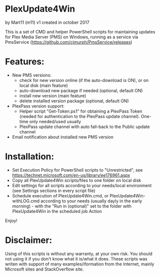 # PlexUpdate4Win
by Mart11 (m11)
v1 created in october 2017

This is a set of CMD and helper PowerShell scripts for maintaining updates
for Plex Media Server (PMS) on Windows, running as a service via
PmsService (https://github.com/cjmurph/PmsService/releases)

# Features:
 - New PMS versions:
	- check for new version online (if the auto-download is ON), or on local disk (main feature)
	- auto-download new package if needed (optional, default ON)
	- install new version (main feature)
	- delete installed version package (optional, default ON) 
 - PlexPass version support:
	- Helper script "Get-Token.ps1" for obtaining a PlexPass Token (needed for authentication to the PlexPass update channel). One-time only needed/used usually
	- PlexPass update channel with auto fall-back to the Public update channel
 - Email notification about installed new PMS version

# Installation:
 - Set Execution Policy for PowerShell scripts to "Unrestricted", see https://technet.microsoft.com/en-us/library/ee176961.aspx
 - Copy all PlexUpdate4Win scripts/files to one folder on local disk
 - Edit settings for all scripts according to your needs/local environment (see Settings sections in every script file)
 - Schedule execution of PlexUpdate4Win.cmd, or PlexUpdate4Win-withLOG.cmd according to your needs (usually dayly in the early morning) - with the "Run in (optional)" set to the folder with PlexUpdate4Win in the scheduled job Action

 Enjoy!

# Disclaimer:
Using of this scripts is without any warranty, at your own risk. You should not using it if you don't know what it is/what it does.
These scripts was writen with support of many examples/iformation from the Internet, mainly Microsoft sites and StackOverflow site.
